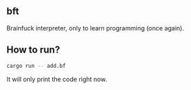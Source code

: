 ## bft

Brainfuck interpreter, only to learn programming (once again).


## How to run?

```bash
cargo run -- add.bf
```

It will only print the code right now.
